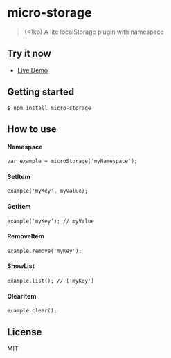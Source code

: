 # micro-storage
> (<1kb) A lite localStorage plugin with namespace

## Try it now

* [Live Demo](https://lixinliang.github.io/live-demo/micro-storage/)

## Getting started
```
$ npm install micro-storage
```

## How to use

#### Namespace
```
var example = microStorage('myNamespace');
```

#### SetItem
```
example('myKey', myValue);
```

#### GetItem
```
example('myKey'); // myValue
```

#### RemoveItem
```
example.remove('myKey');
```

#### ShowList
```
example.list(); // ['myKey']
```

#### ClearItem
```
example.clear();
```

## License

MIT
